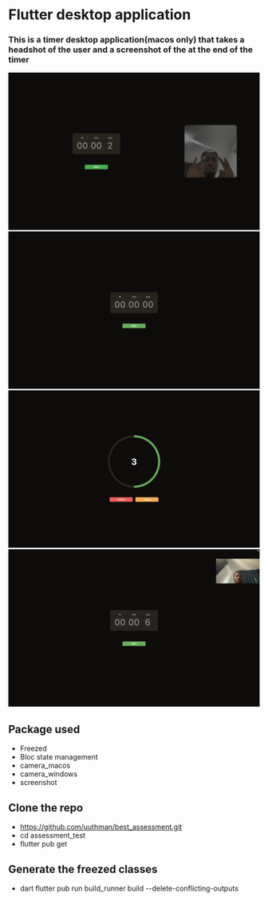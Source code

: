 # Flutter desktop application

### This is a timer desktop application(macos only) that takes a headshot of the user and a screenshot of the at the end of the timer

![Image](1723152015540173.jpg)
![Image](Screenshot%202024-08-09%20at%2009.51.20.png)
![Image](Screenshot%202024-08-09%20at%2009.51.33.png)
![Image](Screenshot%202024-08-09%20at%2009.52.01.png)

## Package used 
 - Freezed 
 - Bloc state management
 - camera_macos
 - camera_windows 
 - screenshot 

## Clone the repo
 - https://github.com/uuthman/best_assessment.git
 - cd assessment_test
 - flutter pub get

## Generate the freezed classes
 - dart flutter pub run build_runner build --delete-conflicting-outputs



